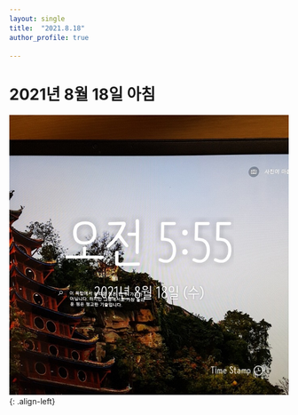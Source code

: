 ```yaml
---
layout: single
title:  "2021.8.18"
author_profile: true

---
```


# 2021년 8월 18일 아침
![image](/assets/images/morning/20210818.jpg)
{: .align-left}
